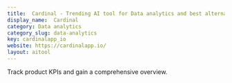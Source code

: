 ```yaml
---
title:  Cardinal - Trending AI tool for Data analytics and best alternatives
display_name:  Cardinal
category: Data analytics
category_slug: data-analytics
key: cardinalapp_io
website: https://cardinalapp.io/
layout: aitool
---
```


Track product KPIs and gain a comprehensive overview.
